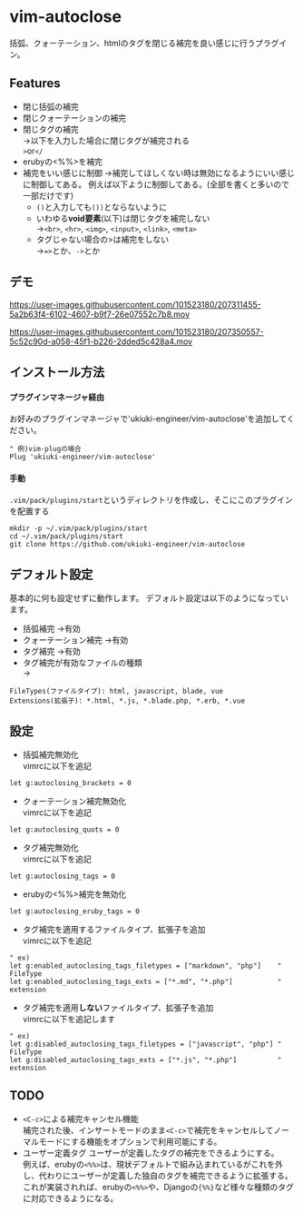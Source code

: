 # vim-autoclose
括弧、クォーテーション、htmlのタグを閉じる補完を良い感じに行うプラグイン。

## Features
- 閉じ括弧の補完
- 閉じクォーテーションの補完
- 閉じタグの補完  
→以下を入力した場合に閉じタグが補完される  
`>`or`</`
- erubyの<%%>を補完
- 補完をいい感じに制御
→補完してほしくない時は無効になるようにいい感じに制御してある。
例えば以下ように制御してある。(全部を書くと多いので一部だけです)
  - `()`と入力しても`())`とならないように
  - いわゆる**void要素**(以下)は閉じタグを補完しない  
  →`<br>`, `<hr>`, `<img>`, `<input>`, `<link>`, `<meta>`
  - タグじゃない場合の>は補完をしない  
  →`=>`とか、`->`とか

## デモ
https://user-images.githubusercontent.com/101523180/207311455-5a2b63f4-6102-4607-b9f7-26e07552c7b8.mov

https://user-images.githubusercontent.com/101523180/207350557-5c52c90d-a058-45f1-b226-2dded5c428a4.mov

## インストール方法
#### プラグインマネージャ経由
お好みのプラグインマネージャで'ukiuki-engineer/vim-autoclose'を追加してください。  
```vim
" 例)vim-plugの場合
Plug 'ukiuki-engineer/vim-autoclose'
```
#### 手動
`.vim/pack/plugins/start`というディレクトリを作成し、そこにこのプラグインを配置する
```
mkdir -p ~/.vim/pack/plugins/start
cd ~/.vim/pack/plugins/start
git clone https://github.com/ukiuki-engineer/vim-autoclose
```

## デフォルト設定
基本的に何も設定せずに動作します。
デフォルト設定は以下のようになっています。
- 括弧補完             →有効
- クォーテーション補完 →有効
- タグ補完             →有効
- タグ補完が有効なファイルの種類  
→
```
FileTypes(ファイルタイプ): html, javascript, blade, vue
Extensions(拡張子): *.html, *.js, *.blade.php, *.erb, *.vue
```

## 設定
- 括弧補完無効化  
vimrcに以下を追記
```vim
let g:autoclosing_brackets = 0
```
- クォーテーション補完無効化  
vimrcに以下を追記
```vim
let g:autoclosing_quots = 0
```
- タグ補完無効化  
vimrcに以下を追記
```vim
let g:autoclosing_tags = 0
```

- erubyの<%%>補完を無効化
```vim
let g:autoclosing_eruby_tags = 0
```

- タグ補完を適用するファイルタイプ、拡張子を追加  
vimrcに以下を追記
```vim
" ex)
let g:enabled_autoclosing_tags_filetypes = ["markdown", "php"]    " FileType
let g:enabled_autoclosing_tags_exts = ["*.md", "*.php"]           " extension
```

- タグ補完を適用**しない**ファイルタイプ、拡張子を追加  
vimrcに以下を追記します
```vim
" ex)
let g:disabled_autoclosing_tags_filetypes = ["javascript", "php"] " FileType
let g:disabled_autoclosing_tags_exts = ["*.js", "*.php"]          " extension
```

## TODO
- `<C-c>`による補完キャンセル機能  
補完された後、インサートモードのまま`<C-c>`で補完をキャンセルしてノーマルモードにする機能をオプションで利用可能にする。
- ユーザー定義タグ
ユーザーが定義したタグの補完をできるようにする。  
例えば、erubyの`<%%>`は、現状デフォルトで組み込まれているがこれを外し、代わりにユーザーが定義した独自のタグを補完できるように拡張する。  
これが実装されれば、erubyの`<%%>`や、Djangoの`{%%}`など様々な種類のタグに対応できるようになる。
